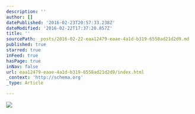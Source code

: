 ```yaml
---
description: ''
author: []
datePublished: '2016-02-23T20:57:33.238Z'
dateModified: '2016-02-22T17:37:20.857Z'
title: ''
sourcePath: _posts/2016-02-22-eaa12479-eaae-4a1d-b319-6558ad21d2d9.md
published: true
starred: true
inFeed: true
hasPage: true
inNav: false
url: eaa12479-eaae-4a1d-b319-6558ad21d2d9/index.html
_context: 'http://schema.org'
_type: Article

---
```

![](https://the-grid-user-content.s3-us-west-2.amazonaws.com/e1781dc1-0417-48b5-b912-fda3b65181f6.png)